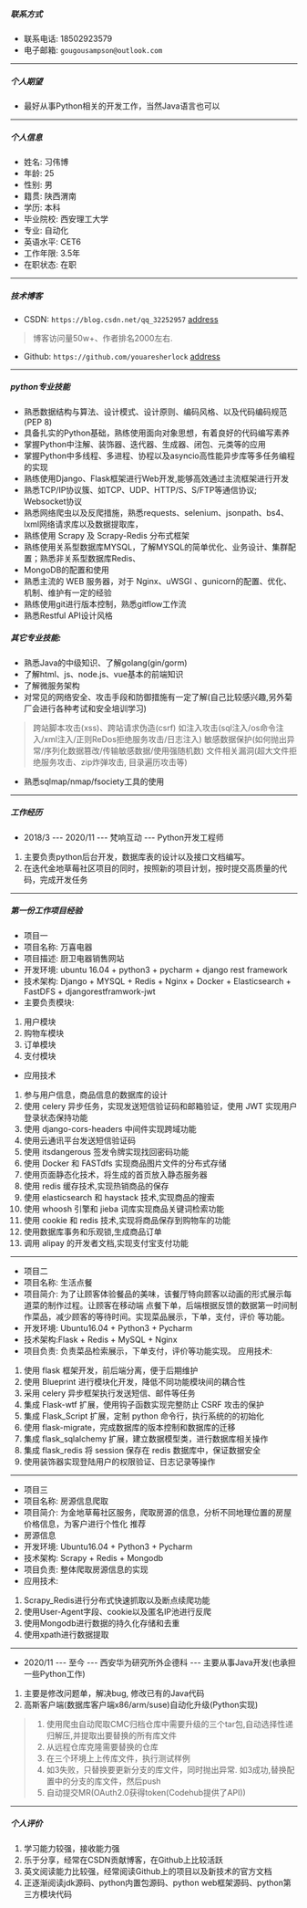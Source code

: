 ##### 联系方式
* 联系电话: 18502923579
* 电子邮箱: `gougousampson@outlook.com`

___
##### 个人期望
* 最好从事Python相关的开发工作，当然Java语言也可以

---
##### 个人信息
* 姓名: 习伟博
* 年龄: 25
* 性别: 男
* 籍贯: 陕西渭南
* 学历: 本科
* 毕业院校: 西安理工大学
* 专业: 自动化
* 英语水平: CET6
* 工作年限: 3.5年
* 在职状态: 在职

---
##### 技术博客
* CSDN: `https://blog.csdn.net/qq_32252957` [address](https://blog.csdn.net/qq_32252957)
> 博客访问量50w+、作者排名2000左右.
* Github: `https://github.com/youaresherlock` [address](https://github.com/youaresherlock)

___
##### python专业技能
* 熟悉数据结构与算法、设计模式、设计原则、编码风格、以及代码编码规范(PEP 8)
* 具备扎实的Python基础，熟练使用面向对象思想，有着良好的代码编写素养
* 掌握Python中注解、装饰器、迭代器、生成器、闭包、元类等的应用
* 掌握Python中多线程、多进程、协程以及asyncio高性能异步库等多任务编程的实现
* 熟练使用Django、Flask框架进行Web开发,能够高效通过主流框架进行开发
* 熟悉TCP/IP协议簇、如TCP、UDP、HTTP/S、S/FTP等通信协议; Websocket协议
* 熟悉网络爬虫以及反爬措施，熟悉requests、selenium、jsonpath、bs4、lxml网络请求库以及数据提取库，
* 熟练使用 Scrapy 及 Scrapy-Redis 分布式框架
* 熟练使用关系型数据库MYSQL，了解MYSQL的简单优化、业务设计、集群配置；熟悉非关系型数据库Redis、
* MongoDB的配置和使用
* 熟悉主流的 WEB 服务器，对于 Nginx、uWSGI 、gunicorn的配置、优化、机制、维护有一定的经验
* 熟练使用git进行版本控制，熟悉gitflow工作流
* 熟悉Restful API设计风格

##### 其它专业技能:
* 熟悉Java的中级知识、了解golang(gin/gorm)
* 了解html、js、node.js、vue基本的前端知识
* 了解微服务架构
* 对常见的网络安全、攻击手段和防御措施有一定了解(自己比较感兴趣,另外菊厂会进行各种考试和安全培训学习)
> 跨站脚本攻击(xss)、跨站请求伪造(csrf)
> 如注入攻击(sql注入/os命令注入/xml注入/正则ReDos拒绝服务攻击/日志注入)
> 敏感数据保护(如何抛出异常/序列化数据篡改/传输敏感数据/使用强随机数)
> 文件相关漏洞(超大文件拒绝服务攻击、zip炸弹攻击, 目录遍历攻击等)
* 熟悉sqlmap/nmap/fsociety工具的使用

___
##### 工作经历
* 2018/3 --- 2020/11 --- 梵响互动 --- Python开发工程师
1. 主要负责python后台开发，数据库表的设计以及接口文档编写。
2. 在迭代金地草莓社区项目的同时，按照新的项目计划，按时提交高质量的代码，完成开发任务

___

##### 第一份工作项目经验
* 项目一
* 项目名称: 万喜电器
* 项目描述: 厨卫电器销售网站
* 开发环境: ubuntu 16.04 + python3 + pycharm + django rest framework
* 技术架构: Django + MYSQL + Redis + Nginx + Docker + Elasticsearch + FastDFS + djangorestframwork-jwt
* 主要负责模块:
1. 用户模块
2. 购物车模块
3. 订单模块
4. 支付模块
* 应用技术
1. 参与用户信息，商品信息的数据库的设计
2. 使用 celery 异步任务，实现发送短信验证码和邮箱验证，使用 JWT 实现用户登录状态保持功能
3. 使用 django-cors-headers 中间件实现跨域功能
4. 使用云通讯平台发送短信验证码
5. 使用 itsdangerous 签发令牌实现找回密码功能
6. 使用 Docker 和 FASTdfs 实现商品图片文件的分布式存储
7. 使用页面静态化技术，将生成的首页放入静态服务器
8. 使用 redis 缓存技术,实现热销商品的保存
9. 使用 elasticsearch 和 haystack 技术,实现商品的搜索
10. 使用 whoosh 引擎和 jieba 词库实现商品关键词检索功能
11. 使用 cookie 和 redis 技术,实现将商品保存到购物车的功能
12. 使用数据库事务和乐观锁,生成商品订单
13. 调用 alipay 的开发者文档,实现支付宝支付功能

___
* 项目二
* 项目名称: 生活点餐
* 项目简介: 为了让顾客体验餐品的美味，该餐厅特向顾客以动画的形式展示每道菜的制作过程。让顾客在移动端
点餐下单，后端根据反馈的数据第一时间制作菜品，减少顾客的等待时间。实现菜品展示，下单，支付，评价
等功能。
* 开发环境: Ubuntu16.04 + Python3 + Pycharm
* 技术架构:Flask + Redis + MySQL + Nginx
* 项目负责: 负责菜品检索展示，下单支付，评价等功能实现。
应用技术:
1. 使用 flask 框架开发，前后端分离，便于后期维护
2. 使用 Blueprint 进行模块化开发，降低不同功能模块间的耦合性
3. 采用 celery 异步框架执行发送短信、邮件等任务
4. 集成 Flask-wtf 扩展，使用钩子函数实现完整防止 CSRF 攻击的保护
5. 集成 Flask_Script 扩展，定制 python 命令行，执行系统的的初始化
6. 使用 flask-migrate，完成数据库的版本控制和数据库的迁移
7. 集成 flask_sqlalchemy 扩展，建立数据模型类，进行数据库相关操作
8. 集成 flask_redis 将 session 保存在 redis 数据库中，保证数据安全
9. 使用装饰器实现登陆用户的权限验证、日志记录等操作


___
* 项目三
* 项目名称: 房源信息爬取
* 项目简介: 为金地草莓社区服务，爬取房源的信息，分析不同地理位置的房屋价格信息，为客户进行个性化 推荐
* 房源信息
* 开发环境: Ubuntu16.04 + Python3 + Pycharm
* 技术架构: Scrapy + Redis + Mongodb
* 项目负责: 整体爬取房源信息的实现
* 应用技术:
1. Scrapy_Redis进行分布式快速抓取以及断点续爬功能
2. 使用User-Agent字段、cookie以及匿名IP池进行反爬
3. 使用Mongodb进行数据的持久化存储和去重
4. 使用xpath进行数据提取

___
* 2020/11 --- 至今 --- 西安华为研究所外企德科 --- 主要从事Java开发(也承担一些Python工作)
1. 主要是修改问题单，解决bug, 修改已有的Java代码
2. 高斯客户端(数据库客户端x86/arm/suse)自动化升级(Python实现)
> 1. 使用爬虫自动爬取CMC归档仓库中需要升级的三个tar包,自动选择性递归解压,并提取出要替换的所有库文件
> 2. 从远程仓库克隆需要替换的仓库
> 3. 在三个环境上上传库文件，执行测试样例
> 4. 如3失败，只替换要更新分支的库文件，同时抛出异常. 如3成功,替换配置中的分支的库文件，然后push
> 5. 自动提交MR(OAuth2.0获得token(Codehub提供了API))


___
##### 个人评价
1. 学习能力较强，接收能力强
2. 乐于分享，经常在CSDN贡献博客，在Github上比较活跃
3. 英文阅读能力比较强，经常阅读Github上的项目以及新技术的官方文档
4. 正逐渐阅读jdk源码、python内置包源码、python web框架源码、python第三方模块代码
